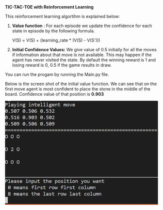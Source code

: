 **TIC-TAC-TOE with Reinforcement Learning**

This reinforcement learning algortihm is explained below:

1. **Value function** : For each episode we update the confidence for each state in episode by the following formula.

    V(S) = V(S) + (learning_rate * (V(S) - V(S'))) 

2. **Initial Confidence Values:** We give value of 0.5 initially for all the moves if information about that move is not available. This may happen if the agent has never visited the state. By default the winning reward is 1 and losing reward is 0, 0.5 if the game results in draw.
   
You can run the progam by running the Main.py file.

Below is the screen shot of the initial value function. We can see that on the first move agent is most confident to place the stone in the middle of the board. Confidence value of that position is **0.903**

![Value Function](https://github.com/gurjaspalbedi/reinforcement-learning/blob/master/tic-tac-toe/initial_confidence.JPG?raw=true)
